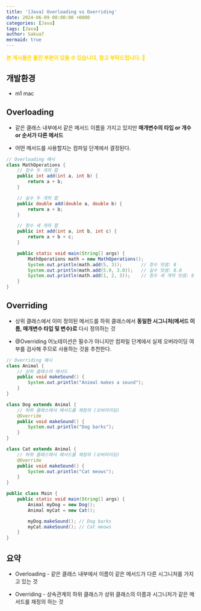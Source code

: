 ```yaml
---
title: '[Java] Overloading vs Overriding'
date: 2024-06-09 00:00:00 +0000
categories: [Java]
tags: [Java]
author: Sakua7
mermaid: true
---
```


<span style="color: #FFD700; font-weight: bold;">본 게시물은 틀린 부분이 있을 수 있습니다, 참고 부탁드립니다. 🥹</span>

## 개발환경
* m1 mac

## Overloading

- 같은 클래스 내부에서 같은 메서드 이름을 가지고 있지만 **매개변수의 타입 or 개수 or 순서가 다른 메서드**
<!-- A method within the same class that has the same method name but differs in parameter type, number, or order -->

- 어떤 메서드를 사용할지는 컴파일 단계에서 결정된다.
<!-- The determenation of which method to use is made at the compile time. -->

```java
// Overloading 예시
class MathOperations {
    // 정수 두 개의 합
    public int add(int a, int b) {
        return a + b;
    }

    // 실수 두 개의 합
    public double add(double a, double b) {
        return a + b;
    }

    // 정수 세 개의 합
    public int add(int a, int b, int c) {
        return a + b + c;
    }

    public static void main(String[] args) {
        MathOperations math = new MathOperations();
        System.out.println(math.add(5, 3));       // 정수 덧셈: 8
        System.out.println(math.add(5.0, 3.0));   // 실수 덧셈: 8.0
        System.out.println(math.add(1, 2, 3));    // 정수 세 개의 덧셈: 6
    }
}
```

## Overriding

- 상위 클래스에서 이미 정의된 메서드를 하위 클래스에서 **동일한 시그니처(메서드 이름, 매개변수 타입 및 변수)로** 다시 정의하는 것
<!-- It is the redefinition of a method in a subclass that was already defined in the superclass with the same signature(method name, parameter types, and order) -->

- @Overriding 어노테이션은 필수가 아니지만 컴파일 단계에서 실제 오버라이딩 여부를 검사해 주므로 사용하는 것을 추천한다.
<!-- The "@Override" annotation is not mandatory, but it is recommended to use it because it helps to check the actual overriding during the compile time. -->

```java
// Overriding 예시
class Animal {
    // 상위 클래스의 메서드
    public void makeSound() {
        System.out.println("Animal makes a sound");
    }
}

class Dog extends Animal {
    // 하위 클래스에서 메서드를 재정의 (오버라이딩)
    @Override
    public void makeSound() {
        System.out.println("Dog barks");
    }
}

class Cat extends Animal {
    // 하위 클래스에서 메서드를 재정의 (오버라이딩)
    @Override
    public void makeSound() {
        System.out.println("Cat meows");
    }
}

public class Main {
    public static void main(String[] args) {
        Animal myDog = new Dog();
        Animal myCat = new Cat();

        myDog.makeSound(); // Dog barks
        myCat.makeSound(); // Cat meows
    }
}
```

## 요약

- Overloading - 같은 클래스 내부에서 이름이 같은 메서드가 다른 시그니처를 가지고 있는 것
<!-- Overloading - methods within the same class having the same name but different signatures. -->

- Overriding - 상속관계의 하위 클래스가 상위 클래스의 이름과 시그니처가 같은 메서드를 재정의 하는 것
<!-- Overriding - When a subclass in an inheritance relationship redefines a method with the same name and signature as that in the superclass. -->
